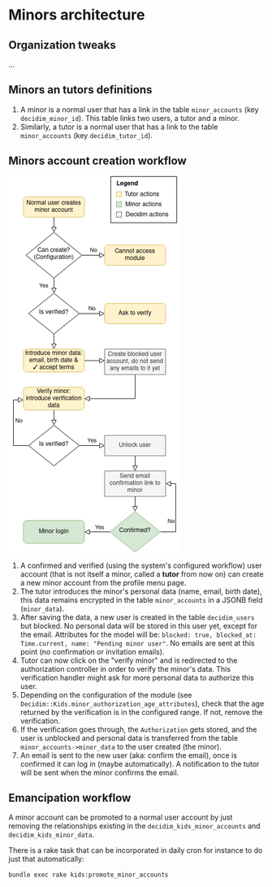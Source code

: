 # Minors architecture

## Organization tweaks

...

## Minors an tutors definitions

1. A minor is a normal user that has a link in the table `minor_accounts`  (key `decidim_minor_id`). This table links two users, a tutor and a minor.
2. Similarly, a tutor is a normal user that has a link to the table `minor_accounts` (key `decidim_tutor_id`).

## Minors account creation workflow

![](create_minor_account.png)

1. A confirmed and verified (using the system's configured workflow) user account (that is not itself a minor, called a **tutor** from now on) can create a new minor account from the profile menu page.
2. The tutor introduces the minor's personal data (name, email, birth date), this data remains encrypted in the table `minor_accounts` in a JSONB field (`minor_data`).
3. After saving the data, a new user is created in the table `decidim_users` but blocked. No personal data will be stored in this user yet, except for the email. Attributes for the model will be: `blocked: true, blocked_at: Time.current, name: "Pending minor user"`. No emails are sent at this point (no confirmation or invitation emails).
4. Tutor can now click on the "verify minor" and is redirected to the authorization controller in order to verify the minor's data. This verification handler might ask for more personal data to authorize this user.
5. Depending on the configuration of the module (see `Decidim::Kids.minor_authorization_age_attributes`), check that the age returned by the verification is in the configured range. If not, remove the verification.
6. If the verification goes through, the `Authorization` gets stored, and the user is unblocked and personal data is transferred from the table `minor_accounts->minor_data` to the user created (the minor).
7. An email is sent to the new user (aka: confirm the email), once is confirmed it can log in (maybe automatically). A notification to the tutor will be sent when the minor confirms the email.


## Emancipation workflow

A minor account can be promoted to a normal user account by just removing the relationships existing in the `decidim_kids_minor_accounts` and `decidim_kids_minor_data`.

There is a rake task that can be incorporated in daily cron for instance to do just that automatically:

```
bundle exec rake kids:promote_minor_accounts 
```

